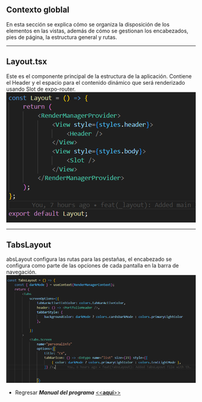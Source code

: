 ## Contexto globlal

En esta sección se explica cómo se organiza la disposición de los elementos en las vistas, además de cómo se gestionan los encabezados, pies de página, la estructura general y rutas.

---
## Layout.tsx
Este es el componente principal de la estructura de la aplicación. Contiene el Header y el espacio para el contenido dinámico que será renderizado usando Slot de expo-router.
![image](./images/image-6.png)

---
## TabsLayout
absLayout configura las rutas para las pestañas, el encabezado se configura como parte de las opciones de cada pantalla en la barra de navegación.
![image](./images/image-7.png)

- Regresar _**Manual del programa**_ [<<**aquí**>>](MANUAL_PROGRAMA.md) 